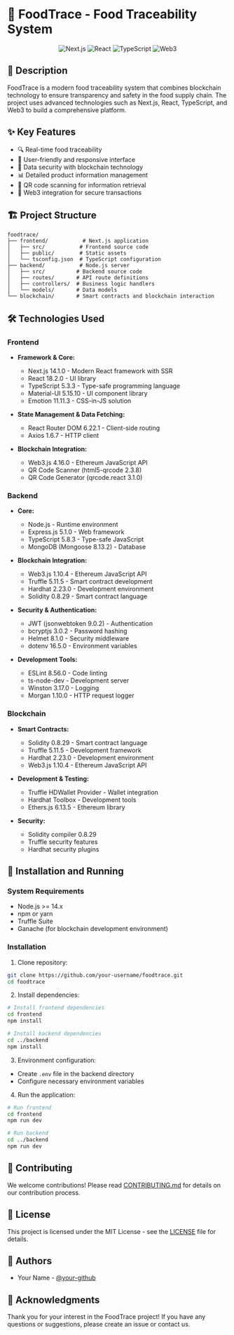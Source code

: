 # 🥗 FoodTrace - Food Traceability System

<div align="center">
  <img src="https://img.shields.io/badge/Next.js-14.1.0-black?style=for-the-badge&logo=next.js" alt="Next.js"/>
  <img src="https://img.shields.io/badge/React-18.2.0-blue?style=for-the-badge&logo=react" alt="React"/>
  <img src="https://img.shields.io/badge/TypeScript-5.3.3-blue?style=for-the-badge&logo=typescript" alt="TypeScript"/>
  <img src="https://img.shields.io/badge/Web3-4.16.0-orange?style=for-the-badge&logo=ethereum" alt="Web3"/>
</div>

## 📝 Description

FoodTrace is a modern food traceability system that combines blockchain technology to ensure transparency and safety in the food supply chain. The project uses advanced technologies such as Next.js, React, TypeScript, and Web3 to build a comprehensive platform.

## ✨ Key Features

- 🔍 Real-time food traceability
- 📱 User-friendly and responsive interface
- 🔐 Data security with blockchain technology
- 📊 Detailed product information management
- 📱 QR code scanning for information retrieval
- 🔄 Web3 integration for secure transactions

## 🏗️ Project Structure

```
foodtrace/
├── frontend/           # Next.js application
│   ├── src/           # Frontend source code
│   ├── public/        # Static assets
│   └── tsconfig.json  # TypeScript configuration
├── backend/           # Node.js server
│   ├── src/          # Backend source code
│   ├── routes/       # API route definitions
│   ├── controllers/  # Business logic handlers
│   └── models/       # Data models
└── blockchain/       # Smart contracts and blockchain interaction
```

## 🛠️ Technologies Used

### Frontend
- **Framework & Core:**
  - Next.js 14.1.0 - Modern React framework with SSR
  - React 18.2.0 - UI library
  - TypeScript 5.3.3 - Type-safe programming language
  - Material-UI 5.15.10 - UI component library
  - Emotion 11.11.3 - CSS-in-JS solution

- **State Management & Data Fetching:**
  - React Router DOM 6.22.1 - Client-side routing
  - Axios 1.6.7 - HTTP client

- **Blockchain Integration:**
  - Web3.js 4.16.0 - Ethereum JavaScript API
  - QR Code Scanner (html5-qrcode 2.3.8)
  - QR Code Generator (qrcode.react 3.1.0)

### Backend
- **Core:**
  - Node.js - Runtime environment
  - Express.js 5.1.0 - Web framework
  - TypeScript 5.8.3 - Type-safe JavaScript
  - MongoDB (Mongoose 8.13.2) - Database

- **Blockchain Integration:**
  - Web3.js 1.10.4 - Ethereum JavaScript API
  - Truffle 5.11.5 - Smart contract development
  - Hardhat 2.23.0 - Development environment
  - Solidity 0.8.29 - Smart contract language

- **Security & Authentication:**
  - JWT (jsonwebtoken 9.0.2) - Authentication
  - bcryptjs 3.0.2 - Password hashing
  - Helmet 8.1.0 - Security middleware
  - dotenv 16.5.0 - Environment variables

- **Development Tools:**
  - ESLint 8.56.0 - Code linting
  - ts-node-dev - Development server
  - Winston 3.17.0 - Logging
  - Morgan 1.10.0 - HTTP request logger

### Blockchain
- **Smart Contracts:**
  - Solidity 0.8.29 - Smart contract language
  - Truffle 5.11.5 - Development framework
  - Hardhat 2.23.0 - Development environment
  - Web3.js 1.10.4 - Ethereum JavaScript API

- **Development & Testing:**
  - Truffle HDWallet Provider - Wallet integration
  - Hardhat Toolbox - Development tools
  - Ethers.js 6.13.5 - Ethereum library

- **Security:**
  - Solidity compiler 0.8.29
  - Truffle security features
  - Hardhat security plugins

## 🚀 Installation and Running

### System Requirements
- Node.js >= 14.x
- npm or yarn
- Truffle Suite
- Ganache (for blockchain development environment)

### Installation

1. Clone repository:
```bash
git clone https://github.com/your-username/foodtrace.git
cd foodtrace
```

2. Install dependencies:
```bash
# Install frontend dependencies
cd frontend
npm install

# Install backend dependencies
cd ../backend
npm install
```

3. Environment configuration:
- Create `.env` file in the backend directory
- Configure necessary environment variables

4. Run the application:
```bash
# Run frontend
cd frontend
npm run dev

# Run backend
cd ../backend
npm run dev
```

## 🤝 Contributing

We welcome contributions! Please read [CONTRIBUTING.md](CONTRIBUTING.md) for details on our contribution process.

## 📄 License

This project is licensed under the MIT License - see the [LICENSE](LICENSE) file for details.

## 👥 Authors

- Your Name - [@your-github](https://github.com/your-github)

## 🙏 Acknowledgments

Thank you for your interest in the FoodTrace project! If you have any questions or suggestions, please create an issue or contact us.
